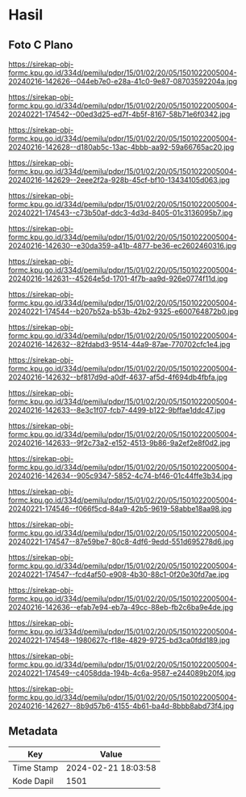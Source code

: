 # Hasil

## Foto C Plano

https://sirekap-obj-formc.kpu.go.id/334d/pemilu/pdpr/15/01/02/20/05/1501022005004-20240216-142626--044eb7e0-e28a-41c0-9e87-08703592204a.jpg

https://sirekap-obj-formc.kpu.go.id/334d/pemilu/pdpr/15/01/02/20/05/1501022005004-20240221-174542--00ed3d25-ed7f-4b5f-8167-58b71e6f0342.jpg

https://sirekap-obj-formc.kpu.go.id/334d/pemilu/pdpr/15/01/02/20/05/1501022005004-20240216-142628--d180ab5c-13ac-4bbb-aa92-59a66765ac20.jpg

https://sirekap-obj-formc.kpu.go.id/334d/pemilu/pdpr/15/01/02/20/05/1501022005004-20240216-142629--2eee2f2a-928b-45cf-bf10-13434105d063.jpg

https://sirekap-obj-formc.kpu.go.id/334d/pemilu/pdpr/15/01/02/20/05/1501022005004-20240221-174543--c73b50af-ddc3-4d3d-8405-01c3136095b7.jpg

https://sirekap-obj-formc.kpu.go.id/334d/pemilu/pdpr/15/01/02/20/05/1501022005004-20240216-142630--e30da359-a41b-4877-be36-ec2602460316.jpg

https://sirekap-obj-formc.kpu.go.id/334d/pemilu/pdpr/15/01/02/20/05/1501022005004-20240216-142631--45264e5d-1701-4f7b-aa9d-926e0774f11d.jpg

https://sirekap-obj-formc.kpu.go.id/334d/pemilu/pdpr/15/01/02/20/05/1501022005004-20240221-174544--b207b52a-b53b-42b2-9325-e600764872b0.jpg

https://sirekap-obj-formc.kpu.go.id/334d/pemilu/pdpr/15/01/02/20/05/1501022005004-20240216-142632--82fdabd3-9514-44a9-87ae-770702cfc1e4.jpg

https://sirekap-obj-formc.kpu.go.id/334d/pemilu/pdpr/15/01/02/20/05/1501022005004-20240216-142632--bf817d9d-a0df-4637-af5d-4f694db4fbfa.jpg

https://sirekap-obj-formc.kpu.go.id/334d/pemilu/pdpr/15/01/02/20/05/1501022005004-20240216-142633--8e3c1f07-fcb7-4499-b122-9bffae1ddc47.jpg

https://sirekap-obj-formc.kpu.go.id/334d/pemilu/pdpr/15/01/02/20/05/1501022005004-20240216-142633--9f2c73a2-e152-4513-9b86-9a2ef2e8f0d2.jpg

https://sirekap-obj-formc.kpu.go.id/334d/pemilu/pdpr/15/01/02/20/05/1501022005004-20240216-142634--905c9347-5852-4c74-bf46-01c44ffe3b34.jpg

https://sirekap-obj-formc.kpu.go.id/334d/pemilu/pdpr/15/01/02/20/05/1501022005004-20240221-174546--f066f5cd-84a9-42b5-9619-58abbe18aa98.jpg

https://sirekap-obj-formc.kpu.go.id/334d/pemilu/pdpr/15/01/02/20/05/1501022005004-20240221-174547--87e59be7-80c8-4df6-9edd-551d695278d6.jpg

https://sirekap-obj-formc.kpu.go.id/334d/pemilu/pdpr/15/01/02/20/05/1501022005004-20240221-174547--fcd4af50-e908-4b30-88c1-0f20e30fd7ae.jpg

https://sirekap-obj-formc.kpu.go.id/334d/pemilu/pdpr/15/01/02/20/05/1501022005004-20240216-142636--efab7e94-eb7a-49cc-88eb-fb2c6ba9e4de.jpg

https://sirekap-obj-formc.kpu.go.id/334d/pemilu/pdpr/15/01/02/20/05/1501022005004-20240221-174548--1980627c-f18e-4829-9725-bd3ca0fdd189.jpg

https://sirekap-obj-formc.kpu.go.id/334d/pemilu/pdpr/15/01/02/20/05/1501022005004-20240221-174549--c4058dda-194b-4c6a-9587-e244089b20f4.jpg

https://sirekap-obj-formc.kpu.go.id/334d/pemilu/pdpr/15/01/02/20/05/1501022005004-20240216-142627--8b9d57b6-4155-4b61-ba4d-8bbb8abd73f4.jpg


## Metadata

| Key        | Value               |
| ---------- | ------------------- |
| Time Stamp | 2024-02-21 18:03:58 |
| Kode Dapil | 1501                |




